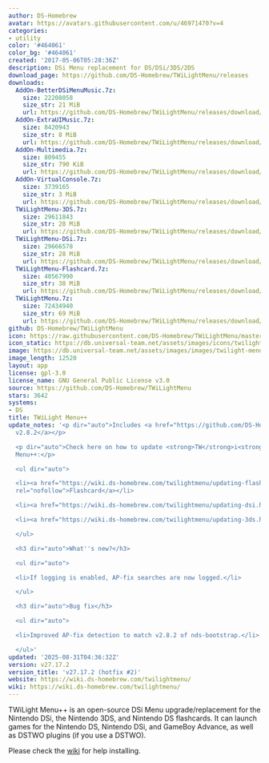 ```yaml
---
author: DS-Homebrew
avatar: https://avatars.githubusercontent.com/u/46971470?v=4
categories:
- utility
color: '#464061'
color_bg: '#464061'
created: '2017-05-06T05:28:36Z'
description: DSi Menu replacement for DS/DSi/3DS/2DS
download_page: https://github.com/DS-Homebrew/TWiLightMenu/releases
downloads:
  AddOn-BetterDSiMenuMusic.7z:
    size: 22208058
    size_str: 21 MiB
    url: https://github.com/DS-Homebrew/TWiLightMenu/releases/download/v27.17.2/AddOn-BetterDSiMenuMusic.7z
  AddOn-ExtraUIMusic.7z:
    size: 8420943
    size_str: 8 MiB
    url: https://github.com/DS-Homebrew/TWiLightMenu/releases/download/v27.17.2/AddOn-ExtraUIMusic.7z
  AddOn-Multimedia.7z:
    size: 809455
    size_str: 790 KiB
    url: https://github.com/DS-Homebrew/TWiLightMenu/releases/download/v27.17.2/AddOn-Multimedia.7z
  AddOn-VirtualConsole.7z:
    size: 3739165
    size_str: 3 MiB
    url: https://github.com/DS-Homebrew/TWiLightMenu/releases/download/v27.17.2/AddOn-VirtualConsole.7z
  TWiLightMenu-3DS.7z:
    size: 29611843
    size_str: 28 MiB
    url: https://github.com/DS-Homebrew/TWiLightMenu/releases/download/v27.17.2/TWiLightMenu-3DS.7z
  TWiLightMenu-DSi.7z:
    size: 29666578
    size_str: 28 MiB
    url: https://github.com/DS-Homebrew/TWiLightMenu/releases/download/v27.17.2/TWiLightMenu-DSi.7z
  TWiLightMenu-Flashcard.7z:
    size: 40567990
    size_str: 38 MiB
    url: https://github.com/DS-Homebrew/TWiLightMenu/releases/download/v27.17.2/TWiLightMenu-Flashcard.7z
  TWiLightMenu.7z:
    size: 72434940
    size_str: 69 MiB
    url: https://github.com/DS-Homebrew/TWiLightMenu/releases/download/v27.17.2/TWiLightMenu.7z
github: DS-Homebrew/TWiLightMenu
icon: https://raw.githubusercontent.com/DS-Homebrew/TWiLightMenu/master/booter/Twilight%2B%2B-animated%20icon-fix.gif
icon_static: https://db.universal-team.net/assets/images/icons/twilight-menu.png
image: https://db.universal-team.net/assets/images/images/twilight-menu.png
image_length: 12520
layout: app
license: gpl-3.0
license_name: GNU General Public License v3.0
source: https://github.com/DS-Homebrew/TWiLightMenu
stars: 3642
systems:
- DS
title: TWiLight Menu++
update_notes: '<p dir="auto">Includes <a href="https://github.com/DS-Homebrew/nds-bootstrap/releases/tag/v2.8.2">nds-bootstrap
  v2.8.2</a></p>

  <p dir="auto">Check here on how to update <strong>TW</strong>i<strong>L</strong>ight
  Menu++:</p>

  <ul dir="auto">

  <li><a href="https://wiki.ds-homebrew.com/twilightmenu/updating-flashcard.html"
  rel="nofollow">Flashcard</a></li>

  <li><a href="https://wiki.ds-homebrew.com/twilightmenu/updating-dsi.html" rel="nofollow">DSi</a></li>

  <li><a href="https://wiki.ds-homebrew.com/twilightmenu/updating-3ds.html" rel="nofollow">3DS</a></li>

  </ul>

  <h3 dir="auto">What''s new?</h3>

  <ul dir="auto">

  <li>If logging is enabled, AP-fix searches are now logged.</li>

  </ul>

  <h3 dir="auto">Bug fix</h3>

  <ul dir="auto">

  <li>Improved AP-fix detection to match v2.8.2 of nds-bootstrap.</li>

  </ul>'
updated: '2025-08-31T04:36:32Z'
version: v27.17.2
version_title: 'v27.17.2 (hotfix #2)'
website: https://wiki.ds-homebrew.com/twilightmenu/
wiki: https://wiki.ds-homebrew.com/twilightmenu/
---
```

TWiLight Menu++ is an open-source DSi Menu upgrade/replacement for the Nintendo DSi, the Nintendo 3DS, and Nintendo DS flashcards. It can launch games for the Nintendo DS, Nintendo DSi, and GameBoy Advance, as well as DSTWO plugins (if you use a DSTWO).

Please check the [wiki](https://wiki.ds-homebrew.com/twilightmenu/) for help installing.